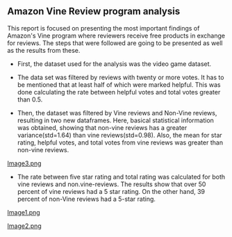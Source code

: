 ## Amazon Vine Review program analysis

This report is focused on presenting the most important findings of Amazon's Vine program where reviewers receive free products in exchange for reviews. The steps that were followed are going to be presented as well as the results from these.

* First, the dataset used for the analysis was the video game dataset.
* The data set was filtered by reviews with twenty or more votes. It has to be mentioned that at least half of which were marked helpful. This was done calculating the rate between helpful votes and total votes greater than 0.5.

* Then, the dataset was filtered by Vine reviews and Non-Vine reviews, resulting in two new dataframes. Here, basical statistical information was obtained, showing that non-vine reviews has a greater variance(std=1.64) than vine reviews(std=0.98). Also, the mean for star rating, helpful votes, and total votes from vine reviews was greater than non-vine reviews.

[Image3.png](Images/Image3.png)

* The rate between five star rating and total rating was calculated for both vine reviews and non.vine-reviews. The results show that over 50 percent of vine reviews had a 5 star rating. On the other hand, 39 percent of non-Vine reviews had a 5-star rating.

[Image1.png](Images/Image1.png)

[Image2.png](Images/Image2.png)

